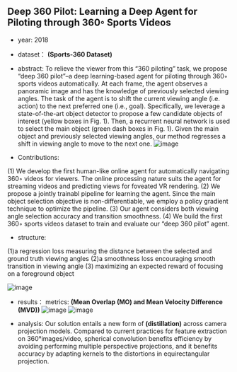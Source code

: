 ## Deep 360 Pilot: Learning a Deep Agent for Piloting through 360◦ Sports Videos

- year: 2018

- dataset：  **(Sports-360 Dataset)** 

- abstract: To relieve the viewer from this “360 piloting” task, we propose “deep 360 pilot”–a deep learning-based agent for piloting through 360◦ sports videos automatically. At each frame, the agent observes a panoramic image and has the knowledge of previously selected viewing angles. The task of the agent is
to shift the current viewing angle (i.e. action) to the next
preferred one (i.e., goal).  Specifically, we leverage a state-of-the-art object detector to propose a few candidate objects of interest (yellow boxes in Fig. 1). Then, a recurrent neural network is used to select the main object (green dash boxes in Fig. 1). Given the main object and previously selected viewing angles, our method regresses a shift in viewing angle to move to the next one.
![image](https://github.com/VLISLAB/360-DL-Survey/blob/main/Images/Deep360Pilot.png)

- Contributions:

(1) We develop the first human-like online agent for automatically navigating 360◦ videos for viewers. The online processing nature suits the agent for streaming videos and predicting views for foveated VR rendering. (2) We propose a jointly trainabl pipeline for learning the agent. Since the main object selection objective is non-differentiable, we employ a policy gradient technique to optimize the pipeline. 
(3) Our agent considers both viewing angle selection accuracy and transition smoothness. 
(4) We build the first 360◦ sports videos dataset to train and evaluate our “deep 360 pilot” agent.



- structure:

(1)a regression loss measuring the distance between the selected and ground truth viewing angles
(2)a smoothness loss encouraging smooth transition in viewing angle
(3) maximizing an expected reward of focusing on a foreground object

![image](https://github.com/VLISLAB/360-DL-Survey/blob/main/Images/Deep360PilotStructure.png)
- results：
metrics: **(Mean Overlap (MO) and Mean Velocity Difference (MVD))**
![image](https://github.com/VLISLAB/360-DL-Survey/blob/main/Images/Deep360PilotResult1.png)
![image](https://github.com/VLISLAB/360-DL-Survey/blob/main/Images/Deep360PilotResult2.png)


- analysis: Our solution entails a new form of **(distillation)** across camera projection models. Compared to current practices for feature extraction on 360°images/video, spherical convolution benefits efficiency by avoiding performing multiple perspective projections, and it benefits accuracy by adapting kernels to the distortions in equirectangular projection.
